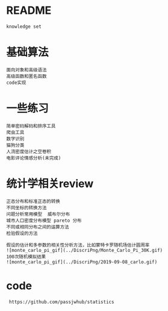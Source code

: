 # README
    knowledge set


# 基础算法
    面向对象和高级语法
    高级函数和匿名函数
    code实现


# 一些练习 
    简单密码解码和排序工具
    爬虫工具
    数字识别
    猫狗分类
    人流密度估计之空卷积
    电影评论情感分析(未完成)

    
# 统计学相关review
    正态分布和标准正态的转换
    不同坐标的转换方法
    问题分析常用模型  威布尔分布
    城市人口密度分布模型 pareto 分布
    不同或相同分布之间的运算方法
    检验假设的方法

    假设的估计和多参数的相关性分析方法，比如蒙特卡罗随机场估计圆周率
    ![monte_carlo_pi_gif](../DiscriPng/Monte_Carlo_Pi_30K.gif)
    100次随机模拟结果
    ![monte_carlo_pi_gif](../DiscriPng/2019-09-08_carlo.gif)
# code
     https://github.com/passjwhub/statistics
